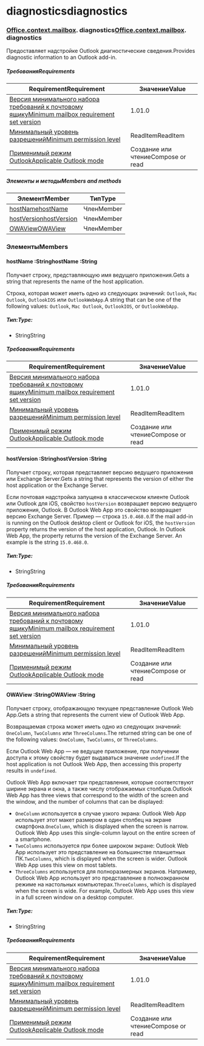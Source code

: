 
# <a name="diagnostics"></a><span data-ttu-id="8ab50-101">diagnostics</span><span class="sxs-lookup"><span data-stu-id="8ab50-101">diagnostics</span></span>

### <span data-ttu-id="8ab50-p101">[Office](Office.md)[.context](Office.context.md)[.mailbox](Office.context.mailbox.md). diagnostics</span><span class="sxs-lookup"><span data-stu-id="8ab50-p101">[Office](Office.md)[.context](Office.context.md)[.mailbox](Office.context.mailbox.md). diagnostics</span></span>

<span data-ttu-id="8ab50-104">Предоставляет надстройке Outlook диагностические сведения.</span><span class="sxs-lookup"><span data-stu-id="8ab50-104">Provides diagnostic information to an Outlook add-in.</span></span>

##### <a name="requirements"></a><span data-ttu-id="8ab50-105">Требования</span><span class="sxs-lookup"><span data-stu-id="8ab50-105">Requirements</span></span>

|<span data-ttu-id="8ab50-106">Requirement</span><span class="sxs-lookup"><span data-stu-id="8ab50-106">Requirement</span></span>| <span data-ttu-id="8ab50-107">Значение</span><span class="sxs-lookup"><span data-stu-id="8ab50-107">Value</span></span>|
|---|---|
|[<span data-ttu-id="8ab50-108">Версия минимального набора требований к почтовому ящику</span><span class="sxs-lookup"><span data-stu-id="8ab50-108">Minimum mailbox requirement set version</span></span>](/javascript/office/requirement-sets/outlook-api-requirement-sets)| <span data-ttu-id="8ab50-109">1.0</span><span class="sxs-lookup"><span data-stu-id="8ab50-109">1.0</span></span>|
|[<span data-ttu-id="8ab50-110">Минимальный уровень разрешений</span><span class="sxs-lookup"><span data-stu-id="8ab50-110">Minimum permission level</span></span>](https://docs.microsoft.com/outlook/add-ins/understanding-outlook-add-in-permissions)| <span data-ttu-id="8ab50-111">ReadItem</span><span class="sxs-lookup"><span data-stu-id="8ab50-111">ReadItem</span></span>|
|[<span data-ttu-id="8ab50-112">Применимый режим Outlook</span><span class="sxs-lookup"><span data-stu-id="8ab50-112">Applicable Outlook mode</span></span>](https://docs.microsoft.com/outlook/add-ins/#extension-points)| <span data-ttu-id="8ab50-113">Создание или чтение</span><span class="sxs-lookup"><span data-stu-id="8ab50-113">Compose or read</span></span>|

##### <a name="members-and-methods"></a><span data-ttu-id="8ab50-114">Элементы и методы</span><span class="sxs-lookup"><span data-stu-id="8ab50-114">Members and methods</span></span>

| <span data-ttu-id="8ab50-115">Элемент</span><span class="sxs-lookup"><span data-stu-id="8ab50-115">Member</span></span> | <span data-ttu-id="8ab50-116">Тип</span><span class="sxs-lookup"><span data-stu-id="8ab50-116">Type</span></span> |
|--------|------|
| [<span data-ttu-id="8ab50-117">hostName</span><span class="sxs-lookup"><span data-stu-id="8ab50-117">hostName</span></span>](#hostname-string) | <span data-ttu-id="8ab50-118">Член</span><span class="sxs-lookup"><span data-stu-id="8ab50-118">Member</span></span> |
| [<span data-ttu-id="8ab50-119">hostVersion</span><span class="sxs-lookup"><span data-stu-id="8ab50-119">hostVersion</span></span>](#hostversion-string) | <span data-ttu-id="8ab50-120">Член</span><span class="sxs-lookup"><span data-stu-id="8ab50-120">Member</span></span> |
| [<span data-ttu-id="8ab50-121">OWAView</span><span class="sxs-lookup"><span data-stu-id="8ab50-121">OWAView</span></span>](#owaview-string) | <span data-ttu-id="8ab50-122">Член</span><span class="sxs-lookup"><span data-stu-id="8ab50-122">Member</span></span> |

### <a name="members"></a><span data-ttu-id="8ab50-123">Элементы</span><span class="sxs-lookup"><span data-stu-id="8ab50-123">Members</span></span>

####  <a name="hostname-string"></a><span data-ttu-id="8ab50-124">hostName :String</span><span class="sxs-lookup"><span data-stu-id="8ab50-124">hostName :String</span></span>

<span data-ttu-id="8ab50-125">Получает строку, представляющую имя ведущего приложения.</span><span class="sxs-lookup"><span data-stu-id="8ab50-125">Gets a string that represents the name of the host application.</span></span>

<span data-ttu-id="8ab50-126">Строка, которая может иметь одно из следующих значений: `Outlook`, `Mac Outlook`, `OutlookIOS` или `OutlookWebApp`.</span><span class="sxs-lookup"><span data-stu-id="8ab50-126">A string that can be one of the following values: `Outlook`, `Mac Outlook`, `OutlookIOS`, or `OutlookWebApp`.</span></span>

##### <a name="type"></a><span data-ttu-id="8ab50-127">Тип:</span><span class="sxs-lookup"><span data-stu-id="8ab50-127">Type:</span></span>

*   <span data-ttu-id="8ab50-128">String</span><span class="sxs-lookup"><span data-stu-id="8ab50-128">String</span></span>

##### <a name="requirements"></a><span data-ttu-id="8ab50-129">Требования</span><span class="sxs-lookup"><span data-stu-id="8ab50-129">Requirements</span></span>

|<span data-ttu-id="8ab50-130">Requirement</span><span class="sxs-lookup"><span data-stu-id="8ab50-130">Requirement</span></span>| <span data-ttu-id="8ab50-131">Значение</span><span class="sxs-lookup"><span data-stu-id="8ab50-131">Value</span></span>|
|---|---|
|[<span data-ttu-id="8ab50-132">Версия минимального набора требований к почтовому ящику</span><span class="sxs-lookup"><span data-stu-id="8ab50-132">Minimum mailbox requirement set version</span></span>](/javascript/office/requirement-sets/outlook-api-requirement-sets)| <span data-ttu-id="8ab50-133">1.0</span><span class="sxs-lookup"><span data-stu-id="8ab50-133">1.0</span></span>|
|[<span data-ttu-id="8ab50-134">Минимальный уровень разрешений</span><span class="sxs-lookup"><span data-stu-id="8ab50-134">Minimum permission level</span></span>](https://docs.microsoft.com/outlook/add-ins/understanding-outlook-add-in-permissions)| <span data-ttu-id="8ab50-135">ReadItem</span><span class="sxs-lookup"><span data-stu-id="8ab50-135">ReadItem</span></span>|
|[<span data-ttu-id="8ab50-136">Применимый режим Outlook</span><span class="sxs-lookup"><span data-stu-id="8ab50-136">Applicable Outlook mode</span></span>](https://docs.microsoft.com/outlook/add-ins/#extension-points)| <span data-ttu-id="8ab50-137">Создание или чтение</span><span class="sxs-lookup"><span data-stu-id="8ab50-137">Compose or read</span></span>|

####  <a name="hostversion-string"></a><span data-ttu-id="8ab50-138">hostVersion :String</span><span class="sxs-lookup"><span data-stu-id="8ab50-138">hostVersion :String</span></span>

<span data-ttu-id="8ab50-139">Получает строку, которая представляет версию ведущего приложения или Exchange Server.</span><span class="sxs-lookup"><span data-stu-id="8ab50-139">Gets a string that represents the version of either the host application or the Exchange Server.</span></span>

<span data-ttu-id="8ab50-p102">Если почтовая надстройка запущена в классическом клиенте Outlook или Outlook для iOS, свойство `hostVersion` возвращает версию ведущего приложения, Outlook. В Outlook Web App это свойство возвращает версию Exchange Server. Пример — строка `15.0.468.0`.</span><span class="sxs-lookup"><span data-stu-id="8ab50-p102">If the mail add-in is running on the Outlook desktop client or Outlook for iOS, the `hostVersion` property returns the version of the host application, Outlook. In Outlook Web App, the property returns the version of the Exchange Server. An example is the string `15.0.468.0`.</span></span>

##### <a name="type"></a><span data-ttu-id="8ab50-143">Тип:</span><span class="sxs-lookup"><span data-stu-id="8ab50-143">Type:</span></span>

*   <span data-ttu-id="8ab50-144">String</span><span class="sxs-lookup"><span data-stu-id="8ab50-144">String</span></span>

##### <a name="requirements"></a><span data-ttu-id="8ab50-145">Требования</span><span class="sxs-lookup"><span data-stu-id="8ab50-145">Requirements</span></span>

|<span data-ttu-id="8ab50-146">Requirement</span><span class="sxs-lookup"><span data-stu-id="8ab50-146">Requirement</span></span>| <span data-ttu-id="8ab50-147">Значение</span><span class="sxs-lookup"><span data-stu-id="8ab50-147">Value</span></span>|
|---|---|
|[<span data-ttu-id="8ab50-148">Версия минимального набора требований к почтовому ящику</span><span class="sxs-lookup"><span data-stu-id="8ab50-148">Minimum mailbox requirement set version</span></span>](/javascript/office/requirement-sets/outlook-api-requirement-sets)| <span data-ttu-id="8ab50-149">1.0</span><span class="sxs-lookup"><span data-stu-id="8ab50-149">1.0</span></span>|
|[<span data-ttu-id="8ab50-150">Минимальный уровень разрешений</span><span class="sxs-lookup"><span data-stu-id="8ab50-150">Minimum permission level</span></span>](https://docs.microsoft.com/outlook/add-ins/understanding-outlook-add-in-permissions)| <span data-ttu-id="8ab50-151">ReadItem</span><span class="sxs-lookup"><span data-stu-id="8ab50-151">ReadItem</span></span>|
|[<span data-ttu-id="8ab50-152">Применимый режим Outlook</span><span class="sxs-lookup"><span data-stu-id="8ab50-152">Applicable Outlook mode</span></span>](https://docs.microsoft.com/outlook/add-ins/#extension-points)| <span data-ttu-id="8ab50-153">Создание или чтение</span><span class="sxs-lookup"><span data-stu-id="8ab50-153">Compose or read</span></span>|

####  <a name="owaview-string"></a><span data-ttu-id="8ab50-154">OWAView :String</span><span class="sxs-lookup"><span data-stu-id="8ab50-154">OWAView :String</span></span>

<span data-ttu-id="8ab50-155">Получает строку, отображающую текущее представление Outlook Web App.</span><span class="sxs-lookup"><span data-stu-id="8ab50-155">Gets a string that represents the current view of Outlook Web App.</span></span>

<span data-ttu-id="8ab50-156">Возвращаемая строка может иметь одно из следующих значений: `OneColumn`, `TwoColumns` или `ThreeColumns`.</span><span class="sxs-lookup"><span data-stu-id="8ab50-156">The returned string can be one of the following values: `OneColumn`, `TwoColumns`, or `ThreeColumns`.</span></span>

<span data-ttu-id="8ab50-157">Если Outlook Web App — не ведущее приложение, при получении доступа к этому свойству будет выдаваться значение `undefined`.</span><span class="sxs-lookup"><span data-stu-id="8ab50-157">If the host application is not Outlook Web App, then accessing this property results in `undefined`.</span></span>

<span data-ttu-id="8ab50-158">Outlook Web App включает три представления, которые соответствуют ширине экрана и окна, а также числу отображаемых столбцов.</span><span class="sxs-lookup"><span data-stu-id="8ab50-158">Outlook Web App has three views that correspond to the width of the screen and the window, and the number of columns that can be displayed:</span></span>

*   <span data-ttu-id="8ab50-p103">`OneColumn` используется в случае узкого экрана: Outlook Web App использует этот макет размером в один столбец на экране смартфона.</span><span class="sxs-lookup"><span data-stu-id="8ab50-p103">`OneColumn`, which is displayed when the screen is narrow. Outlook Web App uses this single-column layout on the entire screen of a smartphone.</span></span>
*   <span data-ttu-id="8ab50-p104">`TwoColumns` используется при более широком экране: Outlook Web App использует это представление на большинстве планшетных ПК.</span><span class="sxs-lookup"><span data-stu-id="8ab50-p104">`TwoColumns`, which is displayed when the screen is wider. Outlook Web App uses this view on most tablets.</span></span>
*   <span data-ttu-id="8ab50-p105">`ThreeColumns` используется для полноразмерных экранов. Например, Outlook Web App использует это представление в полноэкранном режиме на настольных компьютерах.</span><span class="sxs-lookup"><span data-stu-id="8ab50-p105">`ThreeColumns`, which is displayed when the screen is wide. For example, Outlook Web App uses this view in a full screen window on a desktop computer.</span></span>

##### <a name="type"></a><span data-ttu-id="8ab50-165">Тип:</span><span class="sxs-lookup"><span data-stu-id="8ab50-165">Type:</span></span>

*   <span data-ttu-id="8ab50-166">String</span><span class="sxs-lookup"><span data-stu-id="8ab50-166">String</span></span>

##### <a name="requirements"></a><span data-ttu-id="8ab50-167">Требования</span><span class="sxs-lookup"><span data-stu-id="8ab50-167">Requirements</span></span>

|<span data-ttu-id="8ab50-168">Requirement</span><span class="sxs-lookup"><span data-stu-id="8ab50-168">Requirement</span></span>| <span data-ttu-id="8ab50-169">Значение</span><span class="sxs-lookup"><span data-stu-id="8ab50-169">Value</span></span>|
|---|---|
|[<span data-ttu-id="8ab50-170">Версия минимального набора требований к почтовому ящику</span><span class="sxs-lookup"><span data-stu-id="8ab50-170">Minimum mailbox requirement set version</span></span>](/javascript/office/requirement-sets/outlook-api-requirement-sets)| <span data-ttu-id="8ab50-171">1.0</span><span class="sxs-lookup"><span data-stu-id="8ab50-171">1.0</span></span>|
|[<span data-ttu-id="8ab50-172">Минимальный уровень разрешений</span><span class="sxs-lookup"><span data-stu-id="8ab50-172">Minimum permission level</span></span>](https://docs.microsoft.com/outlook/add-ins/understanding-outlook-add-in-permissions)| <span data-ttu-id="8ab50-173">ReadItem</span><span class="sxs-lookup"><span data-stu-id="8ab50-173">ReadItem</span></span>|
|[<span data-ttu-id="8ab50-174">Применимый режим Outlook</span><span class="sxs-lookup"><span data-stu-id="8ab50-174">Applicable Outlook mode</span></span>](https://docs.microsoft.com/outlook/add-ins/#extension-points)| <span data-ttu-id="8ab50-175">Создание или чтение</span><span class="sxs-lookup"><span data-stu-id="8ab50-175">Compose or read</span></span>|
